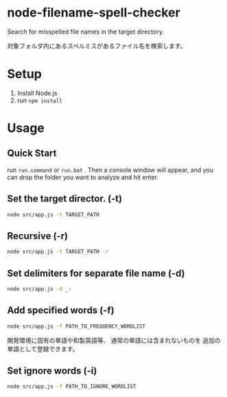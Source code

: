 # node-filename-spell-checker
Search for misspelled file names in the target directory.

対象フォルダ内にあるスペルミスがあるファイル名を検索します。

# Setup

1. Install Node.js
2. run `npm install`

# Usage

## Quick Start

run `run.command` or `run.bat` .
Then a console window will appear, and you can drop the folder you want to analyze and hit enter.

## Set the target director. (-t)
```bash
node src/app.js -t TARGET_PATH
```

## Recursive (-r)
```bash
node src/app.js -t TARGET_PATH -r
```

## Set delimiters for separate file name (-d)
```bash
node src/app.js -d _-
```

## Add specified words (-f)
```bash
node src/app.js -f PATH_TO_FREQUENCY_WORDLIST
```

開発環境に固有の単語や和製英語等、
通常の単語には含まれないものを
追加の単語として登録できます。

## Set ignore words (-i)
```bash
node src/app.js -f PATH_TO_IGNORE_WORDLIST
```
